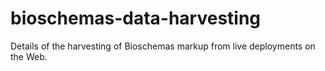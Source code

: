 # bioschemas-data-harvesting
Details of the harvesting of Bioschemas markup from live deployments on the Web.
